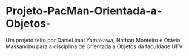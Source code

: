 # Projeto-PacMan-Orientada-a-Objetos-
Um projeto feito por Daniel Imai Yamakawa, Nathan Monteiro e Otávio Massanobu para a disciplina de Orientada a Objetos da faculdade UFV
